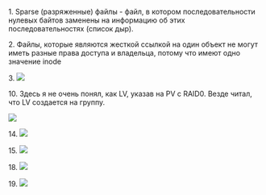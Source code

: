<p>1. Sparse (разряженные) файлы -  файл, в котором последовательности нулевых байтов заменены на информацию об этих последовательностях (список дыр).</p>
<p>2. Файлы, которые являются жесткой ссылкой на один объект не могут иметь разные права доступа и владельца, потому что имеют одно значение inode</p>
<p>3. <img src="../img/fsp4.JPG"></p>
<p>10. Здесь я не очень понял, как LV, указав на PV с RAID0. Везде читал, что LV создается на группу.</p>
<p><img src="../img/fsp6.JPG"></p>
<p>14. <img src="../img/fsp1.JPG"></p>
<p>15. <img src="../img/fsp2.JPG"></p>
<p>18. <img src="../img/fsp3.JPG"></p>
<p>19. <img src="../img/fsp5.JPG"></p>